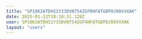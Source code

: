 ```yaml
---
title: "SP10K2ATDH51Y33DVN754ZGFRHFATGBP8J00VVXAK"
date: 2025-01-22T18:10:31.128Z
user: SP10K2ATDH51Y33DVN754ZGFRHFATGBP8J00VVXAK
layout: "users"
---
```

    